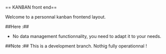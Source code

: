 == KANBAN front end==

Welcome to a personnal kanban frontend layout.

##Here :##
- No data management functionnality, you need to adapt it to your needs.


##Note :##
This is a development branch. Nothig fully operationnal !

